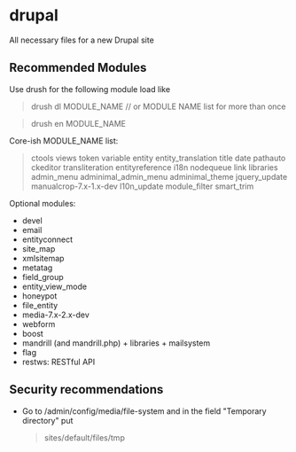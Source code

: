 drupal
======

All necessary files for a new Drupal site

Recommended Modules
-------------------
Use drush for the following module load like

  > drush dl MODULE_NAME // or MODULE NAME list for more than once

  > drush en MODULE_NAME

Core-ish MODULE_NAME list:

  > ctools views token variable entity entity_translation title date pathauto ckeditor transliteration entityreference i18n nodequeue link libraries admin_menu adminimal_admin_menu adminimal_theme jquery_update manualcrop-7.x-1.x-dev l10n_update module_filter smart_trim

Optional modules:
- devel
- email
- entityconnect
- site_map
- xmlsitemap
- metatag
- field_group
- entity_view_mode
- honeypot
- file_entity
- media-7.x-2.x-dev
- webform
- boost
- mandrill (and mandrill.php) + libraries + mailsystem
- flag
- restws: RESTful API

Security recommendations
------------------------
- Go to /admin/config/media/file-system and in the field "Temporary directory" put

  > sites/default/files/tmp
  